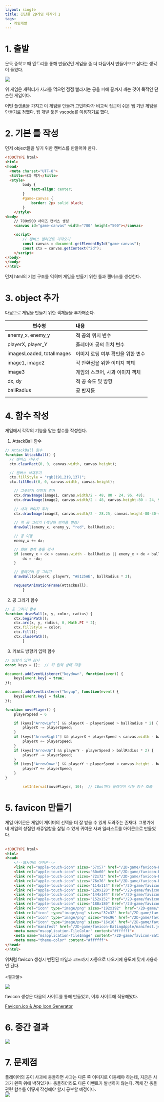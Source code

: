 ```yaml
---
layout: single
title: 간단한 2D게임 제작기 1
tags:
  - 게임개발
---
```


# 1. 출발

문득 중학교 때 엔트리를 통해 만들었던 게임을 좀 더 다듬어서 만들어보고 싶다는 생각이 들었다.  


![](entry_eating_apple.png)

  
위 게임은 캐릭터가 사과를 먹으면 점점 빨라지는 공을 피해 끝까지 깨는 것이 목적인 단순한 게임이다.  

어떤 플랫폼을 가지고 이 게임을 만들까 고민하다가 비교적 접근이 쉬운 웹 기반 게임을 만들기로 정했다. 웹 개발 툴은 vscode를 이용하기로 했다.

  
# 2. 기본 틀 작성  

먼저 object들을 넣기 위한 캔버스를 만들어야 한다.


```html
<!DOCTYPE html>
<html>
<head>
  <meta charset="UTF-8">
  <title>사과 먹기</title>
  <style>
        body {
            text-align: center;
        }
        #game-canvas {
            border: 2px solid black;
        }
    </style>
<body>
    // 700x500 사이즈 캔버스 생성
    <canvas id="game-canvas" width="700" height="500"></canvas>

    <script>
        // 캔버스 엘리먼트 가져오기
        const canvas = document.getElementById("game-canvas");
        const ctx = canvas.getContext("2d");
    </script>
</body>
</body>
</html>
```
  
먼저 html의 기본 구조를 익히며 게임을 만들기 위한 틀과 캔버스를 생성한다.
<br>
# 3. object 추가

다음으로 게임을 만들기 위한 객체들을 추가해준다.

| 변수명                    | 내용                              |
| ------------------------- |:--------------------------------- |
| enemy_x, enemy_y          | 적 공의 위치 변수                 |
| playerX, player_Y         | 플레이어 공의 위치 변수           |
| imagesLoaded, totalImages | 이미지 로딩 여부 확인을 위한 변수 |
| image1, image2            | 각 반환점을 위한 이미지 객체      |
| image3                    | 게임의 스코어, 사과 이미지 객체   |
| dx, dy                    | 적 공 속도 및 방향                |
| ballRadius                | 공 반지름                         |
|                           |                                   |


# 4. 함수 작성

게임에서 각각의 기능을 맡는 함수를 작성한다.

1) AttackBall 함수
```javascript
// AttackBall 함수
function AttackBall() {
  // 캔버스 지우기
  ctx.clearRect(0, 0, canvas.width, canvas.height);

  // 캔버스 색채우기
  ctx.fillStyle = "rgb(191,219,137)";
  ctx.fillRect(0, 0, canvas.width, canvas.height);

    // 그루터기 이미지 추가
	ctx.drawImage(image1, canvas.width/2 - 48, 80 - 24, 96, 48);
	ctx.drawImage(image2, canvas.width/2 - 48, canvas.height-80 - 24, 96, 48);   
            
	// 사과 이미지 추가
	ctx.drawImage(image3, canvas.width/2 - 28.25, canvas.height-80-30-40, 56.5, 60);
            
	// 적 공 그리기 (색상와 반지름 변경)
	drawBall(enemy_x, enemy_y, "red", ballRadius);

	// 공 이동
	enemy_x += dx;

	// 화면 경계 충돌 검사
	if (enemy_x + dx > canvas.width - ballRadius || enemy_x + dx < ballRadius) {
		dx = -dx;
	}

	// 플레이어 공 그리기
	drawBall(playerX, playerY, "#8125AE", ballRadius * 2);

	requestAnimationFrame(AttackBall);
        }
```



2) 공 그리기 함수
```javascript
// 공 그리기 함수
function drawBall(x, y, color, radius) {
	ctx.beginPath();
	ctx.arc(x, y, radius, 0, Math.PI * 2);
	ctx.fillStyle = color;
	ctx.fill();
	ctx.closePath();
        }
```



3) 키보드 방향키 입력 함수
```javascript
// 방향키 입력 감지
const keys = {};  // 키 입력 상태 저장

document.addEventListener("keydown", function(event) {
	keys[event.key] = true;
});

document.addEventListener("keyup", function(event) {
	keys[event.key] = false;
});

function movePlayer() {
	playerSpeed = 6

	if (keys["ArrowLeft"] && playerX - playerSpeed > ballRadius * 2) {
		playerX -= playerSpeed;
	}
	if (keys["ArrowRight"] && playerX + playerSpeed < canvas.width - ballRadius * 2) {
		playerX += playerSpeed;
	}
	if (keys["ArrowUp"] && playerY - playerSpeed > ballRadius * 2) {
		playerY -= playerSpeed;
	}
	if (keys["ArrowDown"] && playerY + playerSpeed < canvas.height - ballRadius * 2) {
		playerY += playerSpeed;
	}
}

        setInterval(movePlayer, 10);  // 10ms마다 플레이어 이동 함수 호출
```


# 5. favicon 만들기
게임 아이콘은 게임이 게이머의 선택을 더 잘 받을 수 있게 도와주는 존재다. 그렇기에 내 게임의 성질인 캐쥬얼함을 살릴 수 있게 귀여운 사과 일러스트를 아이콘으로 만들었다.
<br>
<br>
```html
<!DOCTYPE html>
<html>
<head>
    <!--웹사이트 아이콘-->
    <link rel="apple-touch-icon" sizes="57x57" href="/2D-game/favicon-EatingApple/apple-icon-57x57.png">
    <link rel="apple-touch-icon" sizes="60x60" href="/2D-game/favicon-EatingApple/apple-icon-60x60.png">
    <link rel="apple-touch-icon" sizes="72x72" href="/2D-game/favicon-EatingApple/apple-icon-72x72.png">
    <link rel="apple-touch-icon" sizes="76x76" href="/2D-game/favicon-EatingApple/apple-icon-76x76.png">
    <link rel="apple-touch-icon" sizes="114x114" href="/2D-game/favicon-EatingApple/apple-icon-114x114.png">
    <link rel="apple-touch-icon" sizes="120x120" href="/2D-game/favicon-EatingApple/apple-icon-120x120.png">
    <link rel="apple-touch-icon" sizes="144x144" href="/2D-game/favicon-EatingApple/apple-icon-144x144.png">
    <link rel="apple-touch-icon" sizes="152x152" href="/2D-game/favicon-EatingApple/apple-icon-152x152.png">
    <link rel="apple-touch-icon" sizes="180x180" href="/2d-game/favicon-EatingApple/apple-icon-180x180.png">
    <link rel="icon" type="image/png" sizes="192x192"  href="/2D-game/favicon-EatingApple/android-icon-192x192.png">
    <link rel="icon" type="image/png" sizes="32x32" href="/2D-game/favicon-EatingApple/favicon-32x32.png">
    <link rel="icon" type="image/png" sizes="96x96" href="/2D-game/favicon-EatingApple/favicon-96x96.png">
    <link rel="icon" type="image/png" sizes="16x16" href="/2D-game/favicon-EatingApple/favicon-16x16.png">
    <link rel="manifest" href="/2D-game/favicon-EatingApple/manifest.json">
    <meta name="msapplication-TileColor" content="#ffffff">
    <meta name="msapplication-TileImage" content="/2D-game/favicon-EatingApple/ms-icon-144x144.png">
    <meta name="theme-color" content="#ffffff">
</head>
</html>
```
위처럼 favicon 생성시 변환된 파일과 코드까지 자동으로 나오기에 용도에 맞게 사용하면 된다.
<br>
<br>
<결과물>

![](favicon.png)

favicon 생성은 다음의 사이트를 통해 만들었고, 이후 사이트에 적용해봤다.

[Favicon.ico & App Icon Generator](https://www.favicon-generator.org/)


# 6. 중간 결과

![](first.png)


# 7. 문제점
플레이어의 공이 사과에 충돌하면 사과는 다른 쪽 이미지로 이동해야 하는데, 지금은 사과가 왼쪽 위에 박혀있거나 충돌하더라도 다른 이벤트가 발생하지 않는다. 객체 간 충돌 관련 함수를 어떻게 작성해야 할지 공부할 예정이다.
<br>
![](problem_1.png)

